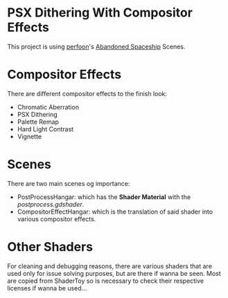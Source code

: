 # PSX Dithering With Compositor Effects
This project is using [perfoon](https://github.com/perfoon/Abandoned-Spaceship-Godot-Demo/commits?author=perfoon)'s [Abandoned Spaceship](https://github.com/perfoon/Abandoned-Spaceship-Godot-Demo/commits?author=perfoon) Scenes.

# Compositor Effects
There are different compositor effects to the finish look:
- Chromatic Aberration
- PSX Dithering
- Palette Remap
- Hard Light Contrast
- Vignette

# Scenes
There are two main scenes og importance:
- PostProcessHangar: which has the **Shader Material** with the *postprocess.gdshader*.
- CompositorEffectHangar: which is the translation of said shader into various compositor effects.

# Other Shaders
For cleaning and debugging reasons, there are various shaders that are used only for issue solving purposes, but are there if wanna be seen. Most are copied from ShaderToy so is necessary to check their respective licenses if wanna be used...
